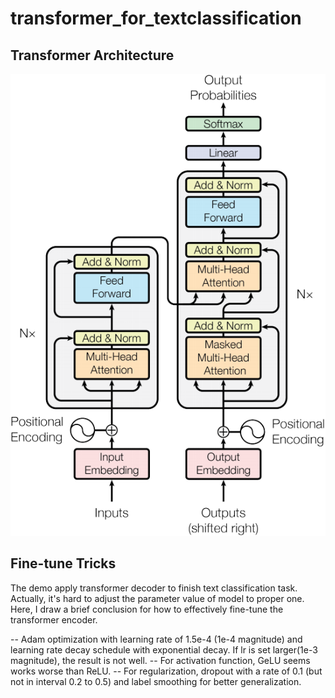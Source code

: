 # transformer_for_textclassification

## Transformer Architecture
<img src="imgs/trans_structure.png"/>

## Fine-tune Tricks
The demo apply transformer decoder to finish text classification task. Actually, it's hard to adjust the parameter value of model to proper one. Here, I draw a brief conclusion for how to effectively fine-tune the transformer encoder.

-- Adam optimization with learning rate of 1.5e-4 (1e-4 magnitude) and learning rate decay schedule with exponential decay. If lr is set larger(1e-3 magnitude), the result is not well.
-- For activation function, GeLU seems works worse than ReLU.
-- For regularization, dropout with a rate of 0.1 (but not in interval 0.2 to 0.5) and label smoothing for better generalization.


